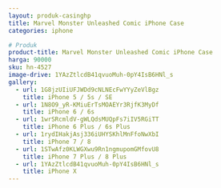 ```yaml
---
layout: produk-casinghp
title: Marvel Monster Unleashed Comic iPhone Case
categories: iphone

# Produk
product-title: Marvel Monster Unleashed Comic iPhone Case
harga: 90000
sku: hn-4527
image-drive: 1YAzZtlcdB41qvuoMuh-0pY4IsB6HNl_s
gallery:
  - url: 1G8jzUIiUFJWDd9cNLNEcFwYYyZeVlBgz
    title: iPhone 5 / 5s / SE
  - url: 1N8O9_yR-KMiuErTsMOAEYr3RjfK3MyDf
    title: iPhone 6 / 6s
  - url: 1wrSRcmldV-gWLQdsMUQpFs7iIV5RGiTT
    title: iPhone 6 Plus / 6s Plus
  - url: 1rydIHakjAsj336iUHYSKhlMnFfoNwXbI
    title: iPhone 7 / 8
  - url: 1STwAfz0KLWGXwu9Rn1ngmupomGMfovU8
    title: iPhone 7 Plus / 8 Plus
  - url: 1YAzZtlcdB41qvuoMuh-0pY4IsB6HNl_s
    title: iPhone X
---
```

